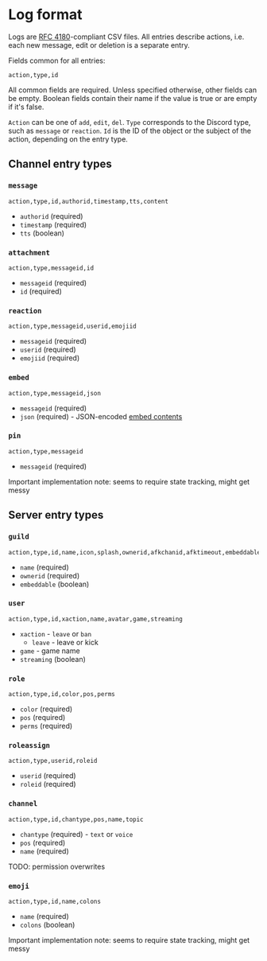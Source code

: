 Log format
==========

Logs are [RFC 4180][]-compliant CSV files. All entries describe actions, i.e.
each new message, edit or deletion is a separate entry.

Fields common for all entries:

    action,type,id

All common fields are required. Unless specified otherwise, other fields can be
empty. Boolean fields contain their name if the value is true or are empty if
it's false.

`Action` can be one of `add`, `edit`, `del`. `Type` corresponds to the Discord
type, such as `message` or `reaction`. `Id` is the ID of the object or the
subject of the action, depending on the entry type.

[RFC 4180]: https://www.ietf.org/rfc/rfc4180.txt

## Channel entry types

### `message`

    action,type,id,authorid,timestamp,tts,content

 - `authorid` (required)
 - `timestamp` (required)
 - `tts` (boolean)

### `attachment`

    action,type,messageid,id

 - `messageid` (required)
 - `id` (required)

### `reaction`

    action,type,messageid,userid,emojiid

 - `messageid` (required)
 - `userid` (required)
 - `emojiid` (required)

### `embed`

    action,type,messageid,json

 - `messageid` (required)
 - `json` (required) - JSON-encoded [embed contents](https://discordapp.com/developers/docs/resources/channel#embed-object)

### `pin`

    action,type,messageid

 - `messageid` (required)

Important implementation note: seems to require state tracking, might get messy

## Server entry types

### `guild`

    action,type,id,name,icon,splash,ownerid,afkchanid,afktimeout,embeddable,embedchanid,mfalevel

 - `name` (required)
 - `ownerid` (required)
 - `embeddable` (boolean)

### `user`

    action,type,id,xaction,name,avatar,game,streaming

 - `xaction` - `leave` or `ban`
    - `leave` - leave or kick
 - `game` - game name
 - `streaming` (boolean)

### `role`

    action,type,id,color,pos,perms

 - `color` (required)
 - `pos` (required)
 - `perms` (required)

### `roleassign`

    action,type,userid,roleid

 - `userid` (required)
 - `roleid` (required)

### `channel`

    action,type,id,chantype,pos,name,topic

 - `chantype` (required) - `text` or `voice`
 - `pos` (required)
 - `name` (required)

TODO: permission overwrites

### `emoji`

    action,type,id,name,colons

 - `name` (required)
 - `colons` (boolean)

Important implementation note: seems to require state tracking, might get messy
